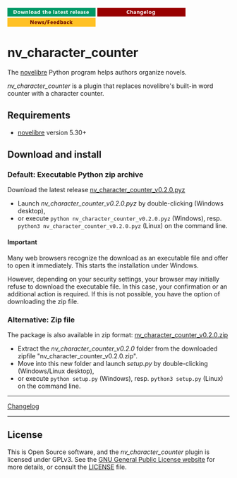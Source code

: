 [![Download the latest release](docs/img/download-button.png)](https://github.com/peter88213/nv_character_counter/raw/main/dist/nv_character_counter_v0.2.0.pyz)
[![Changelog](docs/img/changelog-button.png)](docs/changelog.md)
[![News/Feedback](docs/img/news-button.png)](https://github.com/peter88213/novelibre/discussions)


# nv_character_counter

The [novelibre](https://github.com/peter88213/novelibre/) Python program helps authors organize novels.  

*nv_character_counter* is a plugin that replaces novelibre's built-in word counter with a character counter. 

## Requirements

- [novelibre](https://github.com/peter88213/novelibre/) version 5.30+

## Download and install

### Default: Executable Python zip archive

Download the latest release [nv_character_counter_v0.2.0.pyz](https://github.com/peter88213/nv_character_counter/raw/main/dist/nv_character_counter_v0.2.0.pyz)

- Launch *nv_character_counter_v0.2.0.pyz* by double-clicking (Windows desktop),
- or execute `python nv_character_counter_v0.2.0.pyz` (Windows), resp. `python3 nv_character_counter_v0.2.0.pyz` (Linux) on the command line.

#### Important

Many web browsers recognize the download as an executable file and offer to open it immediately. 
This starts the installation under Windows.

However, depending on your security settings, your browser may 
initially  refuse  to download the executable file. 
In this case, your confirmation or an additional action is required. 
If this is not possible, you have the option of downloading 
the zip file. 


### Alternative: Zip file

The package is also available in zip format: [nv_character_counter_v0.2.0.zip](https://github.com/peter88213/nv_character_counter/raw/main/dist/nv_character_counter_v0.2.0.zip)

- Extract the *nv_character_counter_v0.2.0* folder from the downloaded zipfile "nv_character_counter_v0.2.0.zip".
- Move into this new folder and launch *setup.py* by double-clicking (Windows/Linux desktop), 
- or execute `python setup.py` (Windows), resp. `python3 setup.py` (Linux) on the command line.

---

[Changelog](docs/changelog.md)

---

## License

This is Open Source software, and the *nv_character_counter* plugin is licensed under GPLv3. See the
[GNU General Public License website](https://www.gnu.org/licenses/gpl-3.0.en.html) for more
details, or consult the [LICENSE](https://github.com/peter88213/nv_character_counter/blob/main/LICENSE) file.

